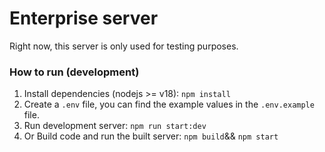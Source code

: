 # Enterprise server
Right now, this server is only used for testing purposes.

### How to run (development)
1. Install dependencies (nodejs >= v18):
   `npm install`
2. Create a `.env` file, you can find the example values in the `.env.example` file. 
3. Run development server:
    `npm run start:dev`
4. Or Build code and run the built server:
   `npm build`&& `npm start`
